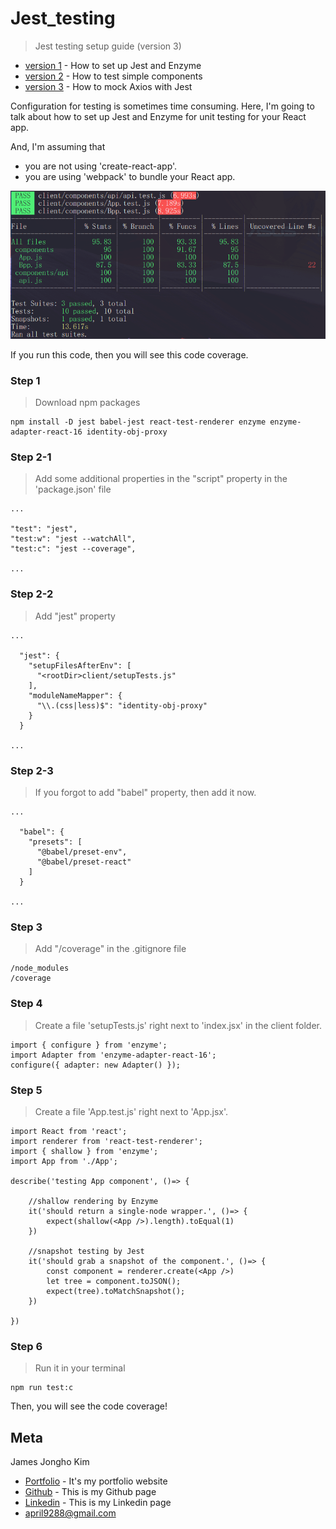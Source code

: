 # Jest_testing
> Jest testing setup guide (version 3)

- [version 1](https://github.com/april9288/jest_testing/tree/basic_setup) - How to set up Jest and Enzyme
- [version 2](https://github.com/april9288/jest_testing/tree/basic_testing) - How to test simple components
- [version 3](https://github.com/april9288/jest_testing/tree/adv_testing) - How to mock Axios with Jest

Configuration for testing is sometimes time consuming. Here, I'm going to talk about how to set up Jest and Enzyme for unit testing for your React app.

And, I'm assuming that 
* you are not using 'create-react-app'.
* you are using 'webpack' to bundle your React app.

![](v3.png)

If you run this code, then you will see this code coverage.

### Step 1
> Download npm packages

```
npm install -D jest babel-jest react-test-renderer enzyme enzyme-adapter-react-16 identity-obj-proxy
```

### Step 2-1
> Add some additional properties in the "script" property in the 'package.json' file

```
...

"test": "jest",
"test:w": "jest --watchAll",
"test:c": "jest --coverage",

...
```

### Step 2-2
> Add "jest" property

```
...

  "jest": {
    "setupFilesAfterEnv": [
      "<rootDir>client/setupTests.js"
    ],
    "moduleNameMapper": {
      "\\.(css|less)$": "identity-obj-proxy"
    }
  }

...
```

### Step 2-3
> If you forgot to add "babel" property, then add it now.

```
...

  "babel": {
    "presets": [
      "@babel/preset-env",
      "@babel/preset-react"
    ]
  }

...
```

### Step 3
> Add "/coverage" in the .gitignore file

```
/node_modules
/coverage
```

### Step 4
> Create a file 'setupTests.js' right next to 'index.jsx' in the client folder.

```
import { configure } from 'enzyme';
import Adapter from 'enzyme-adapter-react-16';
configure({ adapter: new Adapter() });
```

### Step 5
> Create a file 'App.test.js' right next to 'App.jsx'.

```
import React from 'react';
import renderer from 'react-test-renderer';
import { shallow } from 'enzyme';
import App from './App';

describe('testing App component', ()=> {

	//shallow rendering by Enzyme
	it('should return a single-node wrapper.', ()=> {
		expect(shallow(<App />).length).toEqual(1)
	})

	//snapshot testing by Jest
	it('should grab a snapshot of the component.', ()=> {
		const component = renderer.create(<App />)
		let tree = component.toJSON();
		expect(tree).toMatchSnapshot();
	})

})
```

### Step 6
> Run it in your terminal

```
npm run test:c
```
Then, you will see the code coverage!


## Meta

James Jongho Kim 
- [Portfolio](https://april9288.github.io/) - It's my portfolio website
- [Github](https://github.com/april9288) - This is my Github page
- [Linkedin](https://www.linkedin.com/in/jongho-kim-b05618170/) - This is my Linkedin page
- april9288@gmail.com

